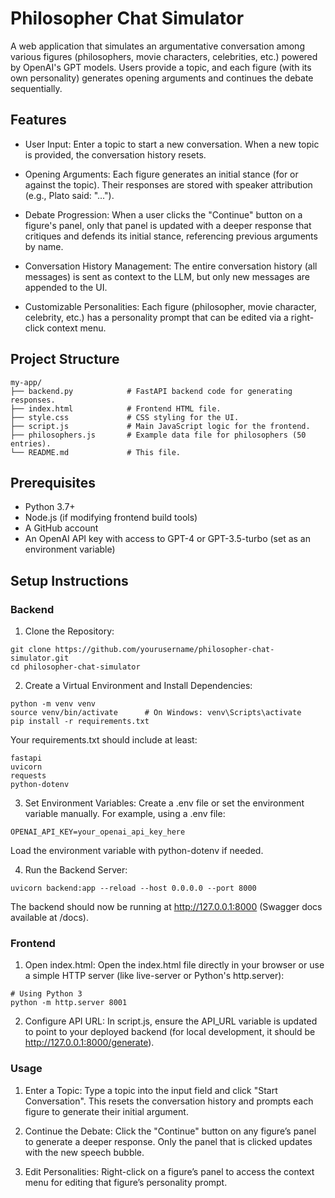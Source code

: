 # **Philosopher Chat Simulator**

A web application that simulates an argumentative conversation among various figures (philosophers, movie characters, celebrities, etc.) powered by OpenAI's GPT models. Users provide a topic, and each figure (with its own personality) generates opening arguments and continues the debate sequentially.

## Features

- User Input:
Enter a topic to start a new conversation. When a new topic is provided, the conversation history resets.

- Opening Arguments:
Each figure generates an initial stance (for or against the topic). Their responses are stored with speaker attribution (e.g., Plato said: "...").

- Debate Progression:
When a user clicks the "Continue" button on a figure's panel, only that panel is updated with a deeper response that critiques and defends its initial stance, referencing previous arguments by name.

- Conversation History Management:
The entire conversation history (all messages) is sent as context to the LLM, but only new messages are appended to the UI.

- Customizable Personalities:
Each figure (philosopher, movie character, celebrity, etc.) has a personality prompt that can be edited via a right-click context menu.

## Project Structure

```
my-app/
├── backend.py            # FastAPI backend code for generating responses.
├── index.html            # Frontend HTML file.
├── style.css             # CSS styling for the UI.
├── script.js             # Main JavaScript logic for the frontend.
├── philosophers.js       # Example data file for philosophers (50 entries).
└── README.md             # This file.
```

## Prerequisites

- Python 3.7+
- Node.js (if modifying frontend build tools)
- A GitHub account
- An OpenAI API key with access to GPT-4 or GPT-3.5-turbo (set as an environment variable)

## Setup Instructions

 ### Backend

1. Clone the Repository:

```
git clone https://github.com/yourusername/philosopher-chat-simulator.git
cd philosopher-chat-simulator
```

2. Create a Virtual Environment and Install Dependencies:

```
python -m venv venv
source venv/bin/activate      # On Windows: venv\Scripts\activate
pip install -r requirements.txt
```

Your requirements.txt should include at least:

```
fastapi
uvicorn
requests
python-dotenv
```

3. Set Environment Variables:
Create a .env file or set the environment variable manually. For example, using a .env file:

```
OPENAI_API_KEY=your_openai_api_key_here
```

Load the environment variable with python-dotenv if needed.

4. Run the Backend Server:

```
uvicorn backend:app --reload --host 0.0.0.0 --port 8000
```

The backend should now be running at http://127.0.0.1:8000 (Swagger docs available at /docs).

### Frontend

1. Open index.html:
Open the index.html file directly in your browser or use a simple HTTP server (like live-server or Python's http.server):

```
# Using Python 3
python -m http.server 8001
```

2. Configure API URL:
In script.js, ensure the API_URL variable is updated to point to your deployed backend (for local development, it should be http://127.0.0.1:8000/generate).

### Usage
1. Enter a Topic: 
Type a topic into the input field and click "Start Conversation". This resets the conversation history and prompts each figure to generate their initial argument.

2. Continue the Debate:
Click the "Continue" button on any figure’s panel to generate a deeper response. Only the panel that is clicked updates with the new speech bubble.

3. Edit Personalities:
Right-click on a figure’s panel to access the context menu for editing that figure’s personality prompt.
